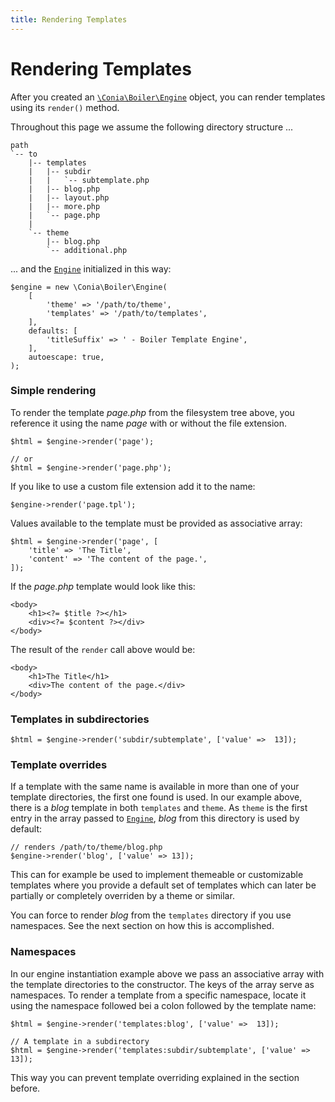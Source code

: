 ```yaml
---
title: Rendering Templates
---
```

Rendering Templates
===================

After you created an [`\Conia\Boiler\Engine`](engine.md) object, you can render
templates using its `render()` method.

Throughout this page we assume the following directory structure ...

```text
path
`-- to
    |-- templates
    |   |-- subdir
    |   |   `-- subtemplate.php
    |   |-- blog.php
    |   |-- layout.php
    |   |-- more.php
    |   `-- page.php
    |
    `-- theme
        |-- blog.php
        `-- additional.php
```

... and the [`Engine`](engine.md) initialized in this way:

    $engine = new \Conia\Boiler\Engine(
        [
            'theme' => '/path/to/theme',
            'templates' => '/path/to/templates',
        ],
        defaults: [
            'titleSuffix' => ' - Boiler Template Engine',
        ],
        autoescape: true,
    );


### Simple rendering

To render the template *page.php* from the filesystem tree above, you
reference it using the name *page* with or without the file extension.

    $html = $engine->render('page');

    // or
    $html = $engine->render('page.php');

If you like to use a custom file extension add it to the name:

    $engine->render('page.tpl');

Values available to the template must be provided as associative array:

    $html = $engine->render('page', [
        'title' => 'The Title',
        'content' => 'The content of the page.',
    ]);

If the *page.php* template would look like this:

    <body>
        <h1><?= $title ?></h1>
        <div><?= $content ?></div>
    </body>

The result of the `render` call above would be:

    <body>
        <h1>The Title</h1>
        <div>The content of the page.</div>
    </body>

### Templates in subdirectories

    $html = $engine->render('subdir/subtemplate', ['value' =>  13]);

### Template overrides

If a template with the same name is available in more than one of your 
template directories, the first one found is used. In our example above,
there is a *blog* template in both `templates` and `theme`. As `theme`
is the first entry in the array passed to [`Engine`](engine.md), *blog*
from this directory is used by default:

    // renders /path/to/theme/blog.php
    $engine->render('blog', ['value' => 13]);

This can for example be used to implement themeable or customizable templates
where you provide a default set of templates which can later be partially 
or completely overriden by a theme or similar.

You can force to render *blog* from the `templates` directory if you use 
namespaces. See the next section on how this is accomplished.

### Namespaces

In our engine instantiation example above we pass an associative array with
the template directories to the constructor. The keys of the array serve as namespaces.
To render a template from a specific namespace, locate it using the
namespace followed bei a colon followed by the template name:

    $html = $engine->render('templates:blog', ['value' =>  13]);

    // A template in a subdirectory
    $html = $engine->render('templates:subdir/subtemplate', ['value' =>  13]);

This way you can prevent template overriding explained in the section before.


